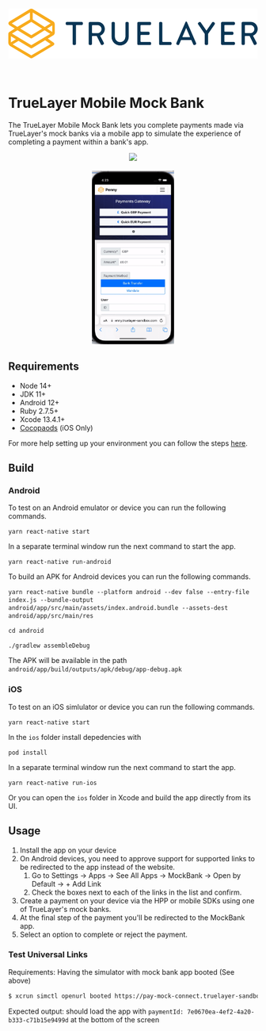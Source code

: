 <p align="center">
    <img height="100px" src="./truelayer_logo.svg" />
</p>

<br>

# TrueLayer Mobile Mock Bank

The TrueLayer Mobile Mock Bank lets you complete payments made via TrueLayer's mock banks via a mobile app to simulate the experience of completing a payment within a bank's app.

<p align="center">
    <img height="350px" src="./docs/android_demo.gif">
    <br/>
    <br/>
    <img height="350px" src="./docs/iOS_demo.gif">
</p>



## Requirements
- Node 14+
- JDK 11+
- Android 12+
- Ruby 2.7.5+
- Xcode 13.4.1+
- [Cocopaods](https://guides.cocoapods.org/using/getting-started.html) (iOS Only) 

For more help setting up your environment you can follow the steps [here](https://reactnative.dev/docs/environment-setup).

## Build
### Android
To test on an Android emulator or device you can run the following commands.
```
yarn react-native start
```

In a separate terminal window run the next command to start the app.
```
yarn react-native run-android
```

To build an APK for Android devices you can run the following commands.
```
yarn react-native bundle --platform android --dev false --entry-file index.js --bundle-output android/app/src/main/assets/index.android.bundle --assets-dest android/app/src/main/res
```

```
cd android
```

```
./gradlew assembleDebug
```

The APK will be available in the path `android/app/build/outputs/apk/debug/app-debug.apk`

### iOS
To test on an iOS simlulator or device you can run the following commands.
```
yarn react-native start
```

In the `ios` folder install depedencies with
```
pod install
```

In a separate terminal window run the next command to start the app.
```
yarn react-native run-ios
```

Or you can open the `ios` folder in Xcode and build the app directly from its UI.

## Usage
1. Install the app on your device
2. On Android devices, you need to approve support for supported links to be redirected to the app instead of the website.
   1. Go to Settings -> Apps -> See All Apps -> MockBank -> Open by Default -> + Add Link
   2. Check the boxes next to each of the links in the list and confirm.
3. Create a payment on your device via the HPP or mobile SDKs using one of TrueLayer's mock banks.
4. At the final step of the payment you'll be redirected to the MockBank app.
5. Select an option to complete or reject the payment.


### Test Universal Links
Requirements: Having the simulator with mock bank app booted (See above)

```bash
$ xcrun simctl openurl booted https://pay-mock-connect.truelayer-sandbox.com/login/7e0670ea-4ef2-4a20-b333-c71b15e9499d\#token\=eyJhbGciOiJIUzI1NiIsInR5cCI6IkpXVCJ9.eyJqdGkiOiI3ZTA2NzBlYS00ZWYyLTRhMjAtYjMzMy1jNzFiMTVlOTQ5OWQiLCJzY29wZSI6InBheS1tb2NrLWNvbm5lY3QtYXBpIiwibmJmIjoxNjY2NzgxNjYzLCJleHAiOjE2NjY3ODUyNjMsImlzcyI6Imh0dHBzOi8vcGF5LW1vY2stY29ubmVjdC50N3IuZGV2IiwiYXVkIjoiaHR0cHM6Ly9wYXktbW9jay1jb25uZWN0LnQ3ci5kZXYifQ.OjtUsxjVlQWNO14iA3XEn1zF0F0ZMrQYHbWWaIV2Uvc
```

Expected output: should load the app with `paymentId: 7e0670ea-4ef2-4a20-b333-c71b15e9499d` at the bottom of the screen
